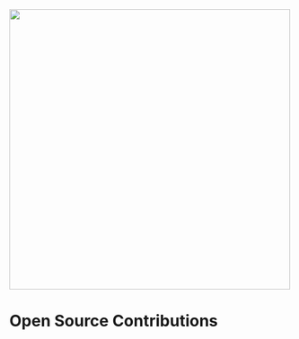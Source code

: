 <img src="https://github.com/Rajspeaks/Open-Source-Contributions/blob/main/open-source.jpeg" height="500px" width="500px">

# Open Source Contributions

